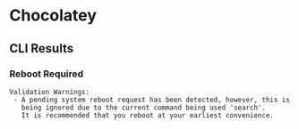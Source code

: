 # Chocolatey

## CLI Results

### Reboot Required
```
Validation Warnings:
 - A pending system reboot request has been detected, however, this is
   being ignored due to the current command being used 'search'.
   It is recommended that you reboot at your earliest convenience.
   ```